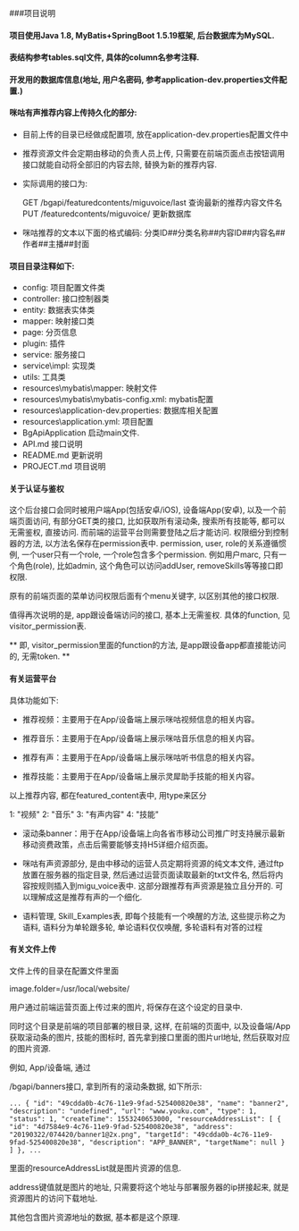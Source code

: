 ###项目说明

#### 项目使用Java 1.8, MyBatis+SpringBoot 1.5.19框架, 后台数据库为MySQL.


#### 表结构参考tables.sql文件, 具体的column名参考注释.


#### 开发用的数据库信息(地址, 用户名密码, 参考application-dev.properties文件配置.)


#### 咪咕有声推荐内容上传持久化的部分:

* 目前上传的目录已经做成配置项, 放在application-dev.properties配置文件中

* 推荐资源文件会定期由移动的负责人员上传, 只需要在前端页面点击按钮调用接口就能自动将全部旧的内容去除, 替换为新的推荐内容.

* 实际调用的接口为:

    GET /bgapi/featuredcontents/miguvoice/last 查询最新的推荐内容文件名
    PUT /featuredcontents/miguvoice/ 更新数据库

* 咪咕推荐的文本以下面的格式编码:
    分类ID##分类名称##内容ID##内容名##作者##主播##封面


#### 项目目录注释如下:

* config: 项目配置文件类
* controller: 接口控制器类
* entity: 数据表实体类
* mapper: 映射接口类
* page: 分页信息
* plugin: 插件
* service: 服务接口
* service\impl: 实现类
* utils: 工具类
* resources\mybatis\mapper: 映射文件
* resources\mybatis\mybatis-config.xml: mybatis配置
* resources\application-dev.properties: 数据库相关配置
* resources\application.yml: 项目配置
* BgApiApplication 启动main文件.
* API.md 接口说明
* README.md 更新说明
* PROJECT.md 项目说明

#### 关于认证与鉴权

这个后台接口会同时被用户端App(包括安卓/iOS), 设备端App(安卓), 以及一个前端页面访问, 有部分GET类的接口, 比如获取所有滚动条, 搜索所有技能等, 都可以无需鉴权, 直接访问.
而前端的运营平台则需要登陆之后才能访问.
权限细分到控制器的方法, 以方法名保存在permission表中.
permission, user, role的关系遵循惯例, 一个user只有一个role, 一个role包含多个permission.
例如用户marc, 只有一个角色(role), 比如admin, 这个角色可以访问addUser, removeSkills等等接口即权限.

原有的前端页面的菜单访问权限后面有个menu关键字, 以区别其他的接口权限.
  
值得再次说明的是, app跟设备端访问的接口, 基本上无需鉴权. 具体的function, 见visitor_permission表.

** 即, visitor_permission里面的function的方法, 是app跟设备app都直接能访问的, 无需token. **


#### 有关运营平台

具体功能如下:

* 推荐视频：主要用于在App/设备端上展示咪咕视频信息的相关内容。

* 推荐音乐：主要用于在App/设备端上展示咪咕音乐信息的相关内容。

* 推荐有声：主要用于在App/设备端上展示咪咕听书信息的相关内容。

* 推荐技能：主要用于在App/设备端上展示灵犀助手技能的相关内容。

以上推荐内容, 都在featured_content表中, 用type来区分

1: "视频"  2: "音乐" 3: "有声内容" 4: "技能"


* 滚动条banner：用于在App/设备端上向各省市移动公司推广时支持展示最新移动资费政策，点击后需要能够支持H5详细介绍页面。

* 咪咕有声资源部分, 是由中移动的运营人员定期将资源的纯文本文件, 通过ftp放置在服务器的指定目录, 然后通过运营页面读取最新的txt文件名, 然后将内容按规则插入到migu_voice表中.
这部分跟推荐有声资源是独立且分开的. 可以理解成这是推荐有声的一个细化.

* 语料管理, Skill_Examples表, 即每个技能有一个唤醒的方法, 这些提示称之为语料, 语料分为单轮跟多轮, 单论语料仅仅唤醒, 多轮语料有对答的过程

#### 有关文件上传

文件上传的目录在配置文件里面

image.folder=/usr/local/website/

用户通过前端运营页面上传过来的图片, 将保存在这个设定的目录中.

同时这个目录是前端的项目部署的根目录, 这样, 在前端的页面中, 以及设备端/App获取滚动条的图片, 技能的图标时, 首先拿到接口里面的图片url地址, 然后获取对应的图片资源.

例如, App/设备端, 通过

/bgapi/banners接口, 拿到所有的滚动条数据, 如下所示:

`
...
        {
            "id": "49cdda0b-4c76-11e9-9fad-525400820e38",
            "name": "banner2",
            "description": "undefined",
            "url": "www.youku.com",
            "type": 1,
            "status": 1,
            "createTime": 1553240653000,
            "resourceAddressList": [
                {
                    "id": "4d7584e9-4c76-11e9-9fad-525400820e38",
                    "address": "20190322/074420/banner1@2x.png",
                    "targetId": "49cdda0b-4c76-11e9-9fad-525400820e38",
                    "description": "APP_BANNER",
                    "targetName": null
                }
            ]
        },
...        
`

里面的resourceAddressList就是图片资源的信息.

address键值就是图片的地址, 只需要将这个地址与部署服务器的ip拼接起来, 就是资源图片的访问下载地址.

其他包含图片资源地址的数据, 基本都是这个原理.

